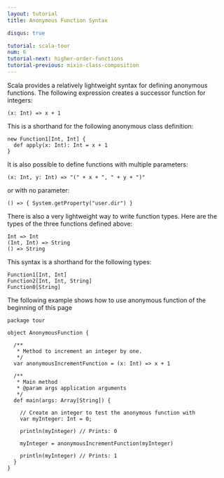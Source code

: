 ```yaml
---
layout: tutorial
title: Anonymous Function Syntax

disqus: true

tutorial: scala-tour
num: 6
tutorial-next: higher-order-functions
tutorial-previous: mixin-class-composition
---
```


Scala provides a relatively lightweight syntax for defining anonymous functions. The following expression creates a successor function for integers:

```tut
(x: Int) => x + 1
```

This is a shorthand for the following anonymous class definition:

```tut
new Function1[Int, Int] {
  def apply(x: Int): Int = x + 1
}
```

It is also possible to define functions with multiple parameters:

```tut
(x: Int, y: Int) => "(" + x + ", " + y + ")"
```

or with no parameter:

```tut
() => { System.getProperty("user.dir") }
```

There is also a very lightweight way to write function types. Here are the types of the three functions defined above:

```
Int => Int
(Int, Int) => String
() => String
```

This syntax is a shorthand for the following types:

```
Function1[Int, Int]
Function2[Int, Int, String]
Function0[String]
```

The following example shows how to use anonymous function of the beginning of this page

```tut
package tour

object AnonymousFunction {

  /**
   * Method to increment an integer by one.
   */
  var anonymousIncrementFunction = (x: Int) => x + 1

  /**
   * Main method
   * @param args application arguments
   */
  def main(args: Array[String]) {

    // Create an integer to test the anonymous function with
    var myInteger: Int = 0;

    println(myInteger) // Prints: 0

    myInteger = anonymousIncrementFunction(myInteger)

    println(myInteger) // Prints: 1
  }
}
```
